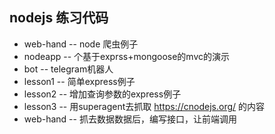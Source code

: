 ## nodejs 练习代码

- web-hand -- node 爬虫例子
- nodeapp -- 个基于exprss+mongoose的mvc的演示
- bot -- telegram机器人
- lesson1 -- 简单express例子
- lesson2 -- 增加查询参数的express例子
- lesson3 -- 用superagent去抓取 https://cnodejs.org/ 的内容
- web-hand -- 抓去数据数据后，编写接口，让前端调用

